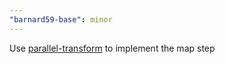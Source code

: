 ```yaml
---
"barnard59-base": minor
---
```


Use [parallel-transform](https://npm.im/parallel-transform) to implement the map step
